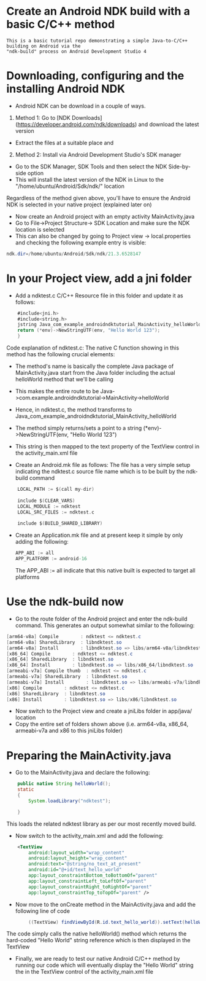 # Create an Android NDK build with a basic C/C++ method 
    This is a basic tutorial repo demonstrating a simple Java-to-C/C++ building on Android via the 
    "ndk-build" process on Android Development Studio 4 

# Downloading, configuring and the installing Android NDK
- Android NDK can be download in a couple of ways.
1. Method 1: Go to [NDK Downloads] (https://developer.android.com/ndk/downloads) and download the latest version
- Extract the files at a suitable place and
2. Method 2: Install via Android Development Studio's SDK manager
- Go to the SDK Manager, SDK Tools and then select the NDK Side-by-side option
- This will install the latest version of the NDK in Linux to the "/home/ubuntu/Android/Sdk/ndk/" location

Regardless of the method given above, you'll have to ensure the Android NDK is selected in your native project (explained later on)

- Now create an Android project with an empty activity MainActivity.java
- Go to File->Project Structure-> SDK Location and make sure the NDK location is selected
- This can also be changed by going to Project view -> local.properties and checking the following example entry is visible:
```java
ndk.dir=/home/ubuntu/Android/Sdk/ndk/21.3.6528147
```

# In your Project view, add a jni folder
- Add a ndktest.c C/C++ Resource file in this folder and update it as follows:
```objectivec
    #include<jni.h>
    #include<string.h>
    jstring Java_com_example_androidndktutorial_MainActivity_helloWorld(JNIEnv* env, jobject obj){
    return (*env)->NewStringUTF(env, "Hello World 123");
    }
```
Code explanation of ndktest.c: The native C function showing in this method has the following crucial elements:
- The method's name is basically the complete Java package of MainActivity.java start from the Java 
folder including the actual helloWorld method that we'll be calling
- This makes the entire route to be Java->com.example.androidndktutorial->MainActivity->helloWorld
- Hence, in ndktest.c, the method transforms to Java_com_example_androidndktutorial_MainActivity_helloWorld
- The method simply returns/sets a point to a string (*env)->NewStringUTF(env, "Hello World 123")
- This string is then mapped to the text property of the TextView control in the activity_main.xml file

- Create an Android.mk file as follows:
    The file has a very simple setup indicating the ndktest.c source file name which is to be built 
    by the ndk-build command
```objectivec
    LOCAL_PATH := $(call my-dir)
    
    include $(CLEAR_VARS)
    LOCAL_MODULE := ndktest
    LOCAL_SRC_FILES := ndktest.c
    
    include $(BUILD_SHARED_LIBRARY)
```

- Create an Application.mk file and at present keep it simple by only adding the following:
    ```objectivec
    APP_ABI := all
    APP_PLATFORM := android-16
    
    ```
  The APP_ABI := all indicate that this native built is expected to target all platforms
  
# Use the ndk-build now
- Go to the route folder of the Android project and enter the ndk-build command. This generates 
an output somewhat similar to the following:
```java
[arm64-v8a] Compile        : ndktest <= ndktest.c
[arm64-v8a] SharedLibrary  : libndktest.so
[arm64-v8a] Install        : libndktest.so => libs/arm64-v8a/libndktest.so
[x86_64] Compile        : ndktest <= ndktest.c
[x86_64] SharedLibrary  : libndktest.so
[x86_64] Install        : libndktest.so => libs/x86_64/libndktest.so
[armeabi-v7a] Compile thumb  : ndktest <= ndktest.c
[armeabi-v7a] SharedLibrary  : libndktest.so
[armeabi-v7a] Install        : libndktest.so => libs/armeabi-v7a/libndktest.so
[x86] Compile        : ndktest <= ndktest.c
[x86] SharedLibrary  : libndktest.so
[x86] Install        : libndktest.so => libs/x86/libndktest.so


```
- Now switch to the Project view and create a jniLibs folder in app/java/ location
- Copy the entire set of folders shown above (i.e. arm64-v8a, x86_64, armeabi-v7a and x86 
to this jniLibs folder)

# Preparing the MainActivity.java
- Go to the MainActivity.java and declare the following:
```java
    public native String helloWorld();
    static
    {
        System.loadLibrary("ndktest");

    }
```
This loads the related ndktest library as per our most recently moved build.
- Now switch to the activity_main.xml and add the following:
```xml
    <TextView
        android:layout_width="wrap_content"
        android:layout_height="wrap_content"
        android:text="@string/no_text_at_present"
        android:id="@+id/text_hello_world"
        app:layout_constraintBottom_toBottomOf="parent"
        app:layout_constraintLeft_toLeftOf="parent"
        app:layout_constraintRight_toRightOf="parent"
        app:layout_constraintTop_toTopOf="parent" />
```

- Now move to the onCreate method in the MainActivity.java and add the following line of code
```java
        ((TextView) findViewById(R.id.text_hello_world)).setText(helloWorld());
```
The code simply calls the native helloWorld() method which returns the hard-coded "Hello World" string
reference which is then displayed in the TextView

- Finally, we are ready to test our native Android C/C++ method by running our code which will 
eventually display the "Hello World" string the in the TextView control of the activity_main.xml file
